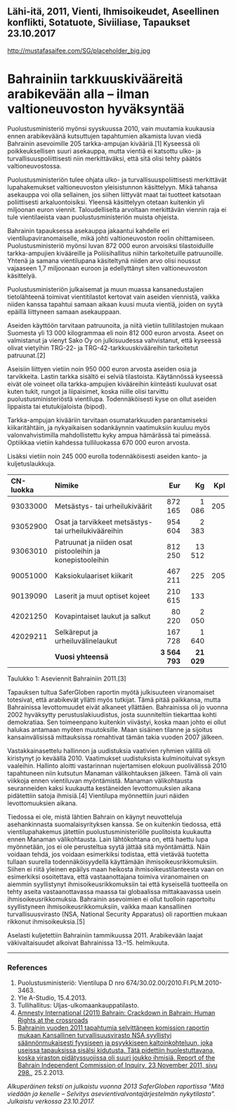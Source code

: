 Lähi-itä, 2011, Vienti, Ihmisoikeudet, Aseellinen konflikti, Sotatuote, Siviiliase, Tapaukset
23.10.2017
-
http://mustafasaifee.com/SG/placeholder_big.jpg

# Bahrainiin tarkkuuskivääreitä arabikevään alla – ilman valtioneuvoston hyväksyntää

Puolustusministeriö myönsi syyskuussa 2010, vain muutamia kuukausia ennen arabikeväänä kutsuttujen tapahtumien alkamista luvan viedä Bahrainin asevoimille 205 tarkka-ampujan kivääriä.[1] Kyseessä oli poikkeuksellisen suuri asekauppa, mutta vientiä ei katsottu ulko- ja turvallisuuspoliittisesti niin merkittäväksi, että sitä olisi tehty päätös valtioneuvostossa.

Puolustusministeriön tulee ohjata ulko- ja turvallisuuspoliittisesti merkittävät lupahakemukset valtioneuvoston yleisistunnon käsittelyyn. Mikä tahansa asekauppa voi olla sellainen, jos siihen liittyvät maat tai tuotteet katsotaan poliittisesti arkaluontoisiksi. Yleensä käsittelyyn otetaan kuitenkin yli miljoonan euron viennit. Taloudelliselta arvoltaan merkittävän viennin raja ei tule vientilaeista vaan puolustusministeriön muista ohjeista.

Bahrainin tapauksessa asekauppa jakaantui kahdelle eri vientilupaviranomaiselle, mikä johti valtioneuvoston roolin ohittamiseen. Puolustusministeriö myönsi luvan 872 000 euron arvoisiksi tilastoiduille tarkka-ampujien kivääreille ja Poliisihallitus niihin tarkoitetuille patruunoille. Yhtenä ja samana vientilupana käsiteltynä niiden arvo olisi noussut vajaaseen 1,7 miljoonaan euroon ja edellyttänyt siten valtioneuvoston käsittelyä.

Puolustusministeriön julkaisemat ja muun muassa kansanedustajien tietolähteenä toimivat vientitilastot kertovat vain aseiden viennistä, vaikka niiden kanssa tapahtui samaan aikaan kuusi muuta vientiä, joiden on syytä epäillä liittyneen samaan asekauppaan.

Aseiden käyttöön tarvitaan patruunoita, ja niitä vietiin tullitilastojen mukaan Suomesta yli 13 000 kilogrammaa eli noin 812 000 euron arvosta. Aseet on valmistanut ja vienyt Sako Oy on julkisuudessa vahvistanut, että kyseessä olivat vietyihin TRG-22- ja TRG-42-tarkkuuskivääreihin tarkoitetut patruunat.[2]

Aseisiin liittyen vietiin noin 950 000 euron arvosta aseiden osia ja tarvikkeita. Lastin tarkka sisältö ei selviä tilastoista. Käytännössä kyseessä eivät ole voineet olla tarkka-ampujien kivääreihin kiinteästi kuuluvat osat kuten tukit, rungot ja liipaisimet, koska niille olisi tarvittu puolustusministeriöstä vientilupa. Todennäköisesti kyse on ollut aseiden lippaista tai etutukijaloista (bipod).

Tarkka-ampujan kivääriin tarvitaan osumatarkkuuden parantamiseksi kiikaritähtäin, ja nykyaikaisen sodankäynnin vaatimuksiin kuuluu myös valonvahvistimilla mahdollistettu kyky ampua hämärässä tai pimeässä. Optiikkaa vietiin kahdessa tulliluokassa 670 000 euron arvosta.

Lisäksi vietiin noin 245 000 eurolla todennäköisesti aseiden kanto- ja kuljetuslaukkuja.

| CN-luokka | Nimike | Eur | Kg | Kpl |
|:--------- |:--------- | ---------:| ---------:| ---------:|
| 93033000 | Metsästys- tai urheilukiväärit | 872 165 | 1 086 | 205 |
| 93052900 | Osat ja tarvikkeet metsästys- tai urheilukivääreihin | 954 604 | 2 383 | |
| 93063010 | Patruunat ja niiden osat pistooleihin ja konepistooleihin | 812 250 | 13 512 | |
| 90051000 | Kaksiokulaariset kiikarit | 467 211 | 225 | 205 |
| 90139090 | Laserit ja muut optiset kojeet | 210 615 | 133 | |
| 42021250 | Kovapintaiset laukut ja salkut | 80 220 | 2 050 | |
| 42029211 | Selkäreput ja urheiluvälinelaukut | 167 728 | 1 640 | |
| | **Vuosi yhteensä** | **3 564 793** | **21 029** | |

Taulukko 1: Aseviennit Bahrainiin 2011.[3]

Tapauksen tultua SaferGloben raportin myötä julkisuuteen viranomaiset totesivat, että arabikevät yllätti myös tutkijat. Tämä pitää paikkansa, mutta Bahrainissa levottomuudet eivät alkaneet yllättäen. Bahrainissa oli jo vuonna 2002 hyväksytty perustuslakiuudistus, josta suunniteltiin tiekarttaa kohti demokratiaa. Sen toimeenpano kuitenkin viivästyi, koska maan johto ei ollut halukas antamaan myöten muutoksille. Maan sisäinen tilanne ja sijoitus kansainvälisissä mittauksissa romahtivat tämän takia vuoden 2007 jälkeen.

Vastakkainasettelu hallinnon ja uudistuksia vaativien ryhmien välillä oli kiristynyt jo keväällä 2010. Vaatimukset uudistuksista kulminoituivat syksyn vaaleihin. Hallinto aloitti vastarinnan nujertamisen elokuun puolivälissä 2010 tapahtuneen niin kutsutun Manaman välikohtauksen jälkeen. Tämä oli vain viikkoja ennen vientiluvan myöntämistä. Manaman välikohtausta seuranneiden kaksi kuukautta kestäneiden levottomuuksien aikana pidätettiin satoja ihmisiä.[4] Vientilupa myönnettiin juuri näiden levottomuuksien aikana.

Tiedossa ei ole, mistä lähtien Bahrain on käynyt neuvotteluja asehankinnasta suomalaisyrityksen kanssa. Se on kuitenkin tiedossa, että vientilupahakemus jätettiin puolustusministeriölle puolitoista kuukautta ennen Manaman välikohtausta. Lain lähtökohtana on, että haettu lupa myönnetään, jos ei ole perusteltua syytä jättää sitä myöntämättä. Näin voidaan tehdä, jos voidaan esimerkiksi todistaa, että vietävää tuotetta tullaan suurella todennäköisyydellä käyttämään ihmisoikeusrikkomuksiin. Siihen ei riitä yleinen epäilys maan heikosta ihmisoikeustilanteesta vaan on esimerkiksi osoitettava, että vastaanottajana toimiva viranomainen on aiemmin syyllistynyt ihmisoikeusrikkomuksiin tai että kyseisellä tuotteella on tehty aseita vastaanottavassa maassa tai globaalissa mittakaavassa usein ihmisoikeusrikkomuksia. Bahrainin asevoimien ei ollut tuolloin raportoitu syyllistyneen ihmisoikeusrikkomuksiin, vaikka maan kansallinen turvallisuusvirasto (NSA, National Security Apparatus) oli raporttien mukaan rikkonut ihmisoikeuksia.[5]

Aselasti kuljetettiin Bahrainiin tammikuussa 2011. Arabikevään laajat väkivaltaisuudet alkoivat Bahrainissa 13.–15. helmikuuta.

***

### References
1. Puolustusministeriö: Vientilupa D nro 674/30.02.00/2010.FI.PLM.2010-3463.
2. Yle A-Studio, 15.4.2013.
3. Tullihallitus: Uljas-ulkomaankauppatilasto.
4. [Amnesty International (2011) Bahrain: Crackdown in Bahrain: Human Rights at the crossroads](http://www.amnesty.org/en/library/asset/MDE11/001/2011/en/cb766afa-fba0-4218-95ec-f4648b85e620/mde110012011en.pdf)
5. [Bahrainin vuoden 2011 tapahtumia selvittäneen komission raportin mukaan Kansallinen turvallisuusvirasto NSA syyllistyi säännönmukaisesti fyysiseen ja psyykkiseen kaltoinkohteluun, joka useissa tapauksissa sisälsi kidutusta. Tätä pidettiin huolestuttavana, koska viraston pidätyssuojissa oli suuri joukko ihmisiä. Report of the Bahrain Independent Commission of Inquiry, 23 November 2011, sivu 298.](http://files.bici.org.bh/BICIreportEN.pdf), 25.2.2013.

*Alkuperäinen teksti on julkaistu vuonna 2013 SaferGloben raportissa "Mitä viedään ja kenelle – Selvitys asevientivalvontajärjestelmän nykytilasta".
Julkaistu verkossa 23.10.2017.*